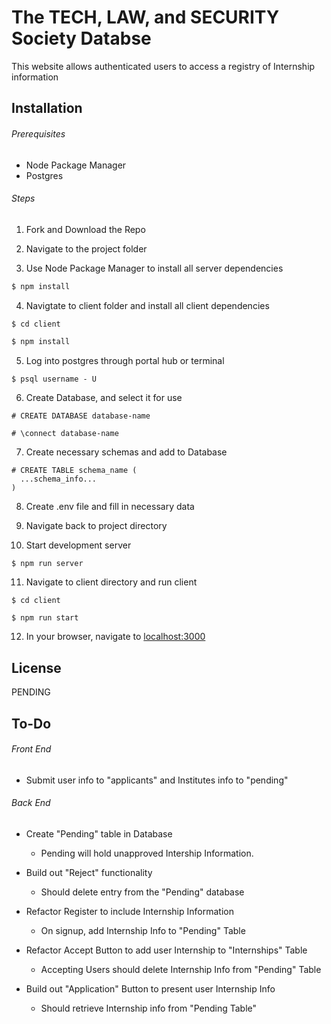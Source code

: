 # The TECH, LAW, and SECURITY Society Databse

This website allows authenticated users to access a registry of Internship information

## Installation

###### Prerequisites

- Node Package Manager
- Postgres

###### Steps

1. Fork and Download the Repo

2. Navigate to the project folder

3. Use Node Package Manager to install all server dependencies

```bash
$ npm install
```

4. Navigtate to client folder and install all client dependencies

```bash
$ cd client
```

```bash
$ npm install
```

5. Log into postgres through portal hub or terminal

```
$ psql username - U
```

6. Create Database, and select it for use

```
# CREATE DATABASE database-name
```

```
# \connect database-name
```

7. Create necessary schemas and add to Database

```
# CREATE TABLE schema_name (
  ...schema_info...
)
```

8. Create .env file and fill in necessary data

9. Navigate back to project directory

10. Start development server

```
$ npm run server
```

11. Navigate to client directory and run client

```
$ cd client
```

```
$ npm run start
```

12. In your browser, navigate to [localhost:3000](http://localhost:3000/)

## License

PENDING

## To-Do

###### Front End

- Submit user info to "applicants" and Institutes info to "pending"

###### Back End

- Create "Pending" table in Database

  - Pending will hold unapproved Intership Information.

- Build out "Reject" functionality

  - Should delete entry from the "Pending" database

- Refactor Register to include Internship Information

  - On signup, add Internship Info to "Pending" Table

- Refactor Accept Button to add user Internship to "Internships" Table

  - Accepting Users should delete Internship Info from "Pending" Table

- Build out "Application" Button to present user Internship Info

  - Should retrieve Internship info from "Pending Table"
